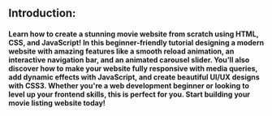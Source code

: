 
## Introduction: 
#### Learn how to create a stunning movie website from scratch using HTML, CSS, and JavaScript! In this beginner-friendly tutorial designing a modern website with amazing features like a smooth reload animation, an interactive navigation bar, and an animated carousel slider. You’ll also discover how to make your website fully responsive with media queries, add dynamic effects with JavaScript, and create beautiful UI/UX designs with CSS3. Whether you're a web development beginner or looking to level up your frontend skills, this is perfect for you. Start building your movie listing website today!


